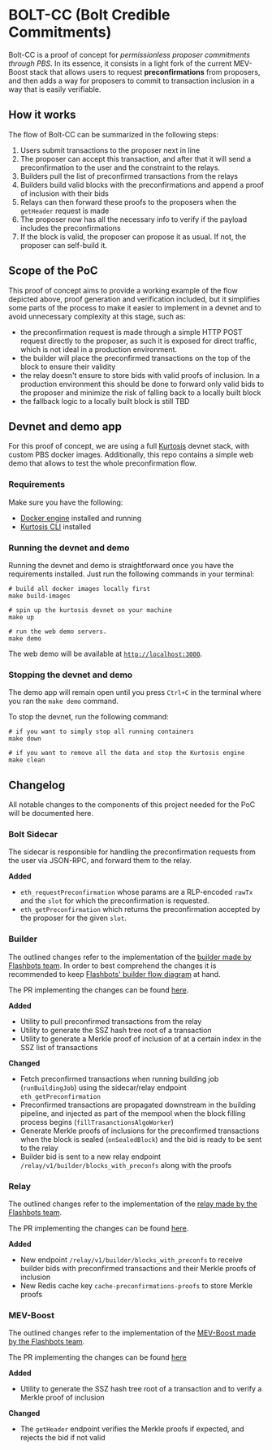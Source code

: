 # BOLT-CC (Bolt Credible Commitments)

Bolt-CC is a proof of concept for _permissionless proposer commitments through
PBS_. In its essence, it consists in a light fork of the current MEV-Boost
stack that allows users to request **preconfirmations** from proposers, and
then adds a way for proposers to commit to transaction inclusion in a way that
is easily verifiable.

## How it works

The flow of Bolt-CC can be summarized in the following steps:

1. Users submit transactions to the proposer next in line
2. The proposer can accept this transaction, and after that it will send a
   preconfirmation to the user and the constraint to the relays.
3. Builders pull the list of preconfirmed transactions from
   the relays
4. Builders build valid blocks with the preconfirmations and append a proof of
   inclusion with their bids
5. Relays can then forward these proofs to the proposers when the
   `getHeader` request is made
6. The proposer now has all the necessary info to verify if the payload
   includes the preconfirmations
7. If the block is valid, the proposer can propose it as usual. If not, the
   proposer can self-build it.

## Scope of the PoC

This proof of concept aims to provide a working example of the flow depicted
above, proof generation and verification included, but it simplifies some parts
of the process to make it easier to implement in a devnet and to avoid
unnecessary complexity at this stage, such as:

- the preconfirmation request is made through a simple HTTP POST request
  directly to the proposer, as such it is exposed for direct traffic, which is
  not ideal in a production environment.
- the builder will place the preconfirmed transactions on the top of the block
  to ensure their validity
- the relay doesn't ensure to store bids with valid proofs of inclusion. In a
  production environment this should be done to forward only valid bids to the
  proposer and minimize the risk of falling back to a locally built block
- the fallback logic to a locally built block is still TBD

## Devnet and demo app

For this proof of concept, we are using a full
[Kurtosis](https://www.kurtosis.com/) devnet stack, with custom PBS docker images.
Additionally, this repo contains a simple web demo that allows to test the
whole preconfirmation flow.

### Requirements

Make sure you have the following:

- [Docker engine](https://docs.docker.com/engine/install/) installed and running
- [Kurtosis CLI](https://docs.kurtosis.com/install/) installed

### Running the devnet and demo

Running the devnet and demo is straightforward once you have the requirements
installed. Just run the following commands in your terminal:

```shell
# build all docker images locally first
make build-images

# spin up the kurtosis devnet on your machine
make up

# run the web demo servers.
make demo
```

The web demo will be available at [`http://localhost:3000`](http://localhost:3000).

### Stopping the devnet and demo

The demo app will remain open until you press `Ctrl+C` in the terminal where
you ran the `make demo` command.

To stop the devnet, run the following command:

```shell
# if you want to simply stop all running containers
make down

# if you want to remove all the data and stop the Kurtosis engine
make clean
```

## Changelog

All notable changes to the components of this project needed for the PoC will
be documented here.

### Bolt Sidecar

The sidecar is responsible for handling the preconfirmation requests from the
user via JSON-RPC, and forward them to the relay.

**Added**

- `eth_requestPreconfirmation` whose params are a RLP-encoded `rawTx` and the `slot`
  for which the preconfirmation is requested.
- `eth_getPreconfirmation` which returns the preconfirmation accepted by the
  proposer for the given `slot`.

### Builder

The outlined changes refer to the implementation of the [builder made by
Flashbots team](https://github.com/flashbots/builder/tree/v1.13.14-0.3.0). In order to
best comprehend the changes it is recommended to keep [Flashbots' builder flow
diagram](https://github.com/flashbots/builder/blob/v1.13.14-0.3.0/docs/builder/builder-diagram.png)
at hand.

The PR implementing the changes can be found [here](https://github.com/chainbound/bolt-v0/pull/9).

**Added**

- Utility to pull preconfirmed transactions from the relay
- Utility to generate the SSZ hash tree root of a transaction
- Utility to generate a Merkle proof of inclusion of at a certain index
  in the SSZ list of transactions

**Changed**

- Fetch preconfirmed transactions when running building job
  (`runBuildingJob`) using the sidecar/relay endpoint `eth_getPreconfirmation`
- Preconfirmed transactions are propagated downstream in the building pipeline,
  and injected as part of the mempool when the block filling process begins
  (`fillTrasanctionsAlgoWorker`)
- Generate Merkle proofs of inclusions for the preconfirmed transactions when the block is sealed
  (`onSealedBlock`) and the bid is ready to be sent to the relay
- Builder bid is sent to a new relay endpoint `/relay/v1/builder/blocks_with_preconfs`
  along with the proofs

### Relay

The outlined changes refer to the implementation of the [relay made by the
Flashbots team](https://github.com/flashbots/mev-boost-relay/tree/v0.29.1).

The PR implementing the changes can be found
[here](https://github.com/chainbound/bolt-v0/pull/10).

**Added**

- New endpoint `/relay/v1/builder/blocks_with_preconfs` to receive builder
  bids with preconfirmed transactions and their Merkle proofs of inclusion
- New Redis cache key `cache-preconfirmations-proofs` to store Merkle proofs

### MEV-Boost

The outlined changes refer to the implementation of the [MEV-Boost made by the
Flashbots team](https://github.com/flashbots/mev-boost/tree/v1.7).

The PR implementing the changes can be found [here](https://github.com/chainbound/bolt-v0/pull/11)

**Added**

- Utility to generate the SSZ hash tree root of a transaction and to verify a
  Merkle proof of inclusion

**Changed**

- The `getHeader` endpoint verifies the Merkle proofs if expected, and rejects the bid if not valid
